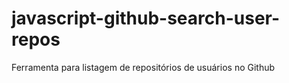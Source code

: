 # javascript-github-search-user-repos
Ferramenta para listagem de repositórios de usuários no Github
